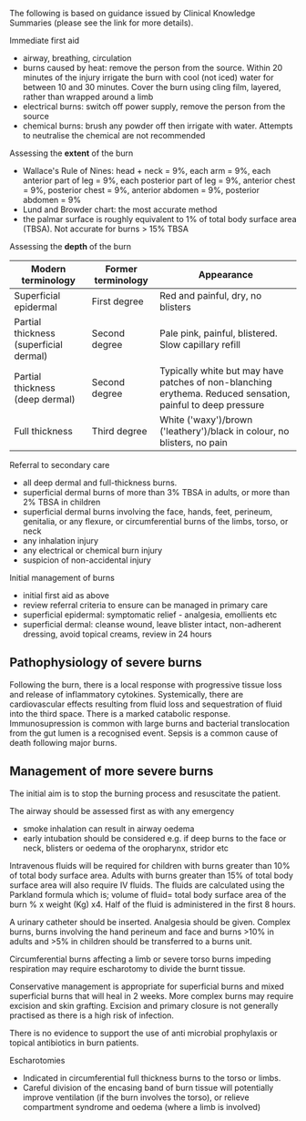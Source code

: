 The following is based on guidance issued by Clinical Knowledge Summaries (please see the link for more details).  
  
Immediate first aid  
* airway, breathing, circulation
* burns caused by heat: remove the person from the source. Within 20 minutes of the injury irrigate the burn with cool (not iced) water for between 10 and 30 minutes. Cover the burn using cling film, layered, rather than wrapped around a limb
* electrical burns: switch off power supply, remove the person from the source
* chemical burns: brush any powder off then irrigate with water. Attempts to neutralise the chemical are not recommended

  
Assessing the **extent** of the burn  
* Wallace's Rule of Nines: head \+ neck \= 9%, each arm \= 9%, each anterior part of leg \= 9%, each posterior part of leg \= 9%, anterior chest \= 9%, posterior chest \= 9%, anterior abdomen \= 9%, posterior abdomen \= 9%
* Lund and Browder chart: the most accurate method
* the palmar surface is roughly equivalent to 1% of total body surface area (TBSA). Not accurate for burns \> 15% TBSA

  
Assessing the **depth** of the burn  
  


| **Modern terminology** | **Former terminology** | **Appearance** |
| --- | --- | --- |
| Superficial epidermal | First degree | Red and painful, dry, no blisters |
| Partial thickness (superficial dermal) | Second degree | Pale pink, painful, blistered. Slow capillary refill |
| Partial thickness (deep dermal) | Second degree | Typically white but may have patches of non\-blanching erythema. Reduced sensation, painful to deep pressure |
| Full thickness | Third degree | White ('waxy')/brown ('leathery')/black in colour, no blisters, no pain |

  
Referral to secondary care  
* all deep dermal and full\-thickness burns.
* superficial dermal burns of more than 3% TBSA in adults, or more than 2% TBSA in children
* superficial dermal burns involving the face, hands, feet, perineum, genitalia, or any flexure, or circumferential burns of the limbs, torso, or neck
* any inhalation injury
* any electrical or chemical burn injury
* suspicion of non\-accidental injury

  
Initial management of burns  
* initial first aid as above
* review referral criteria to ensure can be managed in primary care
* superficial epidermal: symptomatic relief \- analgesia, emollients etc
* superficial dermal: cleanse wound, leave blister intact, non\-adherent dressing, avoid topical creams, review in 24 hours

  
Pathophysiology of severe burns
-------------------------------

  
Following the burn, there is a local response with progressive tissue loss and release of inflammatory cytokines. Systemically, there are cardiovascular effects resulting from fluid loss and sequestration of fluid into the third space. There is a marked catabolic response. Immunosupression is common with large burns and bacterial translocation from the gut lumen is a recognised event. Sepsis is a common cause of death following major burns.   
  
Management of more severe burns
-------------------------------

  
The initial aim is to stop the burning process and resuscitate the patient.   
  
The airway should be assessed first as with any emergency  
* smoke inhalation can result in airway oedema
* early intubation should be considered e.g. if deep burns to the face or neck, blisters or oedema of the oropharynx, stridor etc

  
Intravenous fluids will be required for children with burns greater than 10% of total body surface area. Adults with burns greater than 15% of total body surface area will also require IV fluids. The fluids are calculated using the Parkland formula which is; volume of fluid\= total body surface area of the burn % x weight (Kg) x4\. Half of the fluid is administered in the first 8 hours.   
  
A urinary catheter should be inserted. Analgesia should be given. Complex burns, burns involving the hand perineum and face and burns \>10% in adults and \>5% in children should be transferred to a burns unit.   
  
Circumferential burns affecting a limb or severe torso burns impeding respiration may require escharotomy to divide the burnt tissue.   
  
Conservative management is appropriate for superficial burns and mixed superficial burns that will heal in 2 weeks. More complex burns may require excision and skin grafting. Excision and primary closure is not generally practised as there is a high risk of infection.   
  
There is no evidence to support the use of anti microbial prophylaxis or topical antibiotics in burn patients.   
  
Escharotomies  
* Indicated in circumferential full thickness burns to the torso or limbs.
* Careful division of the encasing band of burn tissue will potentially improve ventilation (if the burn involves the torso), or relieve compartment syndrome and oedema (where a limb is involved)
